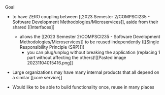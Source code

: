 Goal
- to have ZERO coupling between [[2023 Semester 2/COMPSCI235 - Software Development Methodologies/Microservices]], aside from their shared [[Interfaces]]
	- allows the [[2023 Semester 2/COMPSCI235 - Software Development Methodologies/Microservices]] to be reused independently ([[Single Responsibility Principle (SRP)]])
		- you can plug/unplug without breaking the application (replacing 1 part without affecting the others)![[Pasted image 20231104015416.png]]

- Large organizations may have many internal products that all depend on a similar [[core service]]
- Would like to be able to build functionality once, reuse in many places